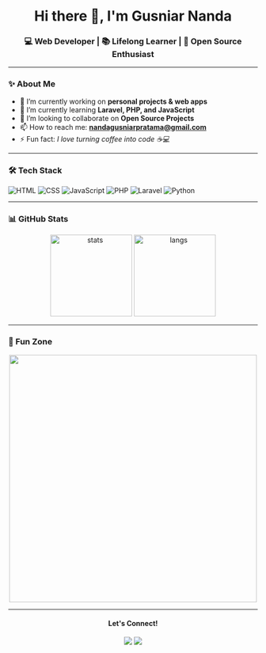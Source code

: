 <!-- Profil README -->

<h1 align="center">Hi there 👋, I'm Gusniar Nanda</h1>
<h3 align="center">💻 Web Developer | 📚 Lifelong Learner | 🚀 Open Source Enthusiast</h3>

---

### ✨ About Me
- 🔭 I’m currently working on **personal projects & web apps**
- 🌱 I’m currently learning **Laravel, PHP, and JavaScript**
- 👯 I’m looking to collaborate on **Open Source Projects**
- 📫 How to reach me: **nandagusniarpratama@gmail.com**  
- ⚡ Fun fact: *I love turning coffee into code ☕💻*

---

### 🛠 Tech Stack
![HTML](https://img.shields.io/badge/-HTML5-E34F26?style=flat-square&logo=html5&logoColor=white)
![CSS](https://img.shields.io/badge/-CSS3-1572B6?style=flat-square&logo=css3&logoColor=white)
![JavaScript](https://img.shields.io/badge/-JavaScript-F7DF1E?style=flat-square&logo=javascript&logoColor=black)
![PHP](https://img.shields.io/badge/-PHP-777BB4?style=flat-square&logo=php&logoColor=white)
![Laravel](https://img.shields.io/badge/-Laravel-FF2D20?style=flat-square&logo=laravel&logoColor=white)
![Python](https://img.shields.io/badge/-Python-3776AB?style=flat-square&logo=python&logoColor=white)

---

### 📊 GitHub Stats
<p align="center">
  <img src="https://github-readme-stats.vercel.app/api?username=GusniarNanda&show_icons=true&theme=tokyonight" alt="stats" height="165"/>
  <img src="https://github-readme-stats.vercel.app/api/top-langs/?username=GusniarNanda&layout=compact&theme=tokyonight" alt="langs" height="165"/>
</p>

---

### 🎯 Fun Zone
<p align="center">
  <img src="https://media.giphy.com/media/qgQUggAC3Pfv687qPC/giphy.gif" width="500"/>
</p>

---

<h4 align="center">Let's Connect!</h4>
<p align="center">
  <a href="https://linkedin.com/in/yourprofile"><img src="https://img.shields.io/badge/LinkedIn-blue?style=flat-square&logo=linkedin&logoColor=white" /></a>
  <a href="mailto:your.email@example.com"><img src="https://img.shields.io/badge/Email-red?style=flat-square&logo=gmail&logoColor=white" /></a>
</p>
